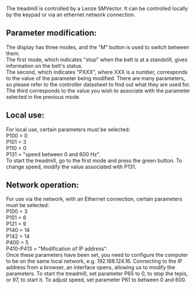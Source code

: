 The treadmill is controlled by a Lenze SMVector. It can be controlled locally by the keypad or via an ethernet network connection.

## Parameter modification:
The display has three modes, and the "M" button is used to switch between them.   
The first mode, which indicates "stop" when the belt is at a standstill, gives information on the belt's status.  
The second, which indicates "PXXX", where XXX is a number, corresponds to the value of the parameter being modified. There are many parameters, so please refer to the controller datasheet to find out what they are used for.   
The third corresponds to the value you wish to associate with the parameter selected in the previous mode.  

## Local use:
For local use, certain parameters must be selected:  
P100 = 0  
P101 = 3  
P110 = 0  
P131 = "speed between 0 and 600 Hz".  
To start the treadmill, go to the first mode and press the green button.
To change speed, modify the value associated with P131.

## Network operation:
For use via the network, with an Ethernet connection, certain parameters must be selected:  
P100 = 3  
P101 = 6  
P121 = 9  
P140 = 14  
P142 = 14  
P400 = 5  
P410-P413 = "Modification of IP address".  
Once these parameters have been set, you need to configure the computer to be on the same local network, e.g. 192.168.124.16.
Connecting to the IP address from a browser, an interface opens, allowing us to modify the parameters.
To start the treadmill, set parameter P65 to 0, to stop the tepis, or 97, to start it.
To adjust speed, set parameter P61 to between 0 and 600.
